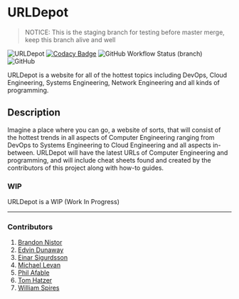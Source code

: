 # URLDepot

> NOTICE: This is the staging branch for testing before master merge, keep this branch alive and well

![URLDepot](https://github.com/eddinn/urldepot/workflows/URLDepot/badge.svg) [![Codacy Badge](https://api.codacy.com/project/badge/Grade/9ac2b3a7b37d4e03aaa15c1491cfea4c)](https://www.codacy.com/manual/Eddinn/urldepot?utm_source=github.com&amp;utm_medium=referral&amp;utm_content=eddinn/urldepot&amp;utm_campaign=Badge_Grade) ![GitHub Workflow Status (branch)](https://img.shields.io/github/workflow/status/eddinn/urldepot/URLDepot/staging?label=Build%3A%20staging) ![GitHub](https://img.shields.io/github/license/eddinn/urldepot)

URLDepot is a website for all of the hottest topics including DevOps, Cloud Engineering, Systems Engineering, Network Engineering and all kinds of programming.

## Description

Imagine a place where you can go, a website of sorts, that will consist of the hottest trends in all aspects of Computer Engineering ranging from DevOps to Systems Engineering to Cloud Engineering and all aspects in-between. URLDepot will have the latest URLs of Computer Engineering and programming, and will include cheat sheets found and created by the contributors of this project along with how-to guides.

### WIP

URLDepot is a WIP (Work In Progress)

---

### Contributors

1. [Brandon Nistor](https://github.com/minesskylineGTR)
2. [Edvin Dunaway](https://github.com/eddinn)
3. [Einar Sigurdsson](https://github.com/Incurso)
4. [Michael Levan](https://github.com/AdminTurnedDevOps)
5. [Phil Afable](https://github.com/pafable)
6. [Tom Hatzer](https://github.com/tomhatzer)
7. [William Spires](https://github.com/villChurch)
